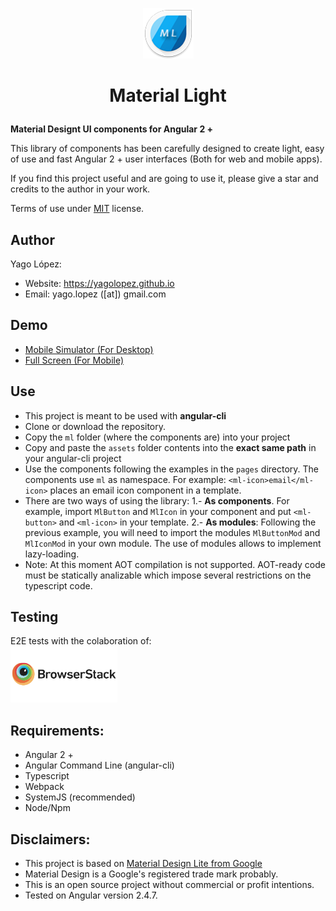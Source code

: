 <!-- todo: poner los incoveninets de otras alternativas como que son mas lentas, complicadas, etc. -->
<p align="center"><img src="src/assets/img/logo.png" style="margin: auto; width: 81px;"></p>

<h1><p align="center">Material Light</p></h1>

**Material Designt UI components for Angular 2 +**

This library of components has been carefully designed to create light, easy of use and fast Angular 2 + user interfaces
(Both for web and mobile apps).

If you find this project useful and are going to use it, please give a star and credits to the author in your work.

Terms of use under <a href="LICENSE.txt">MIT</a> license.

## Author

Yago López:

- Website: <a href="https://yagolopez.github.io" target="_blank">https://yagolopez.github.io</a>
- Email: yago.lopez ([at]) gmail.com

## Demo

<!-- - <a href="http://yagolopez.github.io/material-light/iframe/iframe.html" target="_blank">Desktop PC</a> -->
- <a href="http://mobt.me/Xf27" target="_blank">Mobile Simulator (For Desktop)</a>
- <a href="https://yagolopez.github.io/material-light/dist/index.html" target="_blank">Full Screen (For Mobile)</a>

## Use

- This project is meant to be used with **angular-cli**
- Clone or download the repository.
- Copy the `ml` folder (where the components are) into your project
- Copy and paste the `assets` folder contents into the **exact same path** in your angular-cli project
- Use the components following the examples in the `pages` directory. The components use `ml` as namespace. For example: `<ml-icon>email</ml-icon>` places an email icon component in a template.
- There are two ways of using the library:
  1.- **As components**. For example, import `MlButton` and `MlIcon` in your component and put `<ml-button>` and `<ml-icon>` in your template.
  2.- **As modules**: Following the previous example, you will need to import the modules `MlButtonMod` and `MlIconMod` in your own module. The use of modules allows to implement lazy-loading.
- Note: At this moment AOT compilation is not supported.
AOT-ready code must be statically analizable which impose several restrictions on the typescript code.

## Testing

<div>E2E tests with the colaboration of:</div>
<a href="https://www.browserstack.com/" target="_blank"><img src="browserstack-logo.png" height="90px"></a>

## Requirements:

- Angular 2 +
- Angular Command Line (angular-cli)
- Typescript
- Webpack
- SystemJS (recommended)
- Node/Npm

## Disclaimers:

- This project is based on <a href="http://getmdl.io" target="_blank">Material Design Lite from Google</a>
- Material Design is a Google's registered trade mark probably.
- This is an open source project without commercial or profit intentions.
- Tested on Angular version 2.4.7.

